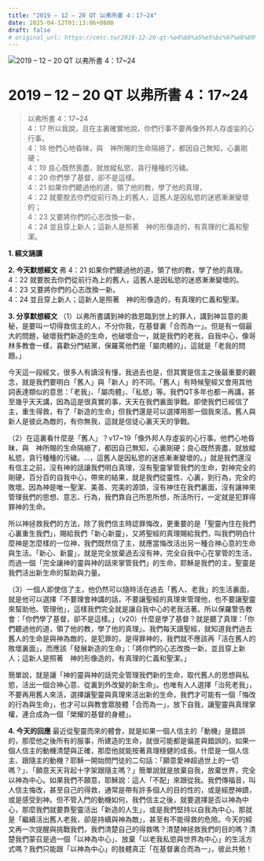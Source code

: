 ```yaml
---
title: "2019 – 12 – 20 QT 以弗所書 4：17~24"
date: 2025-04-12T01:13:06+0800
draft: false
# original_url: https://cmtc.tw/2019-12-20-qt-%e4%bb%a5%e5%bc%97%e6%89%80%e6%9b%b8-4%ef%bc%9a1724
---
```


![2019 – 12 – 20 QT 以弗所書 4：17\~24](/images/qt.jpg   "2019 – 12 – 20 QT 以弗所書 4：17\~24")

# 2019 – 12 – 20 QT 以弗所書 4：17\~24

> 以弗所書 4：17\~24  
> 4：17 所以我說，且在主裏確實地說，你們行事不要再像外邦人存虛妄的心行事。  
> 4：18 他們心地昏昧，與　神所賜的生命隔絕了，都因自己無知，心裏剛硬；  
> 4：19 良心既然喪盡，就放縱私慾，貪行種種的污穢。  
> 4：20 你們學了基督，卻不是這樣。  
> 4：21 如果你們聽過他的道，領了他的教，學了他的真理，  
> 4：22 就要脫去你們從前行為上的舊人，這舊人是因私慾的迷惑漸漸變壞的；  
> 4：23 又要將你們的心志改換一新，  
> 4：24 並且穿上新人；這新人是照著　神的形像造的，有真理的仁義和聖潔。

**1. 經文誦讀**

**2.  今天默想經文**
弗 4：21 如果你們聽過他的道，領了他的教，學了他的真理。  
4：22 就要脫去你們從前行為上的舊人，這舊人是因私慾的迷惑漸漸變壞的。  
4：23 又要將你們的心志改換一新。  
4：24 並且穿上新人；這新人是照著　神的形像造的，有真理的仁義和聖潔。

**3. 分享默想經文**
（1）以弗所書講到神的救恩臨到世上的罪人，講到神旨意的奧秘，是要叫一切得救信主的人，不分你我，在基督裏「合而為一」。但是有一個最大的問題，破壞我們新造的生命，也破壞合一，就是我們的老我，自我中心，像哥林多教會一樣，喜歡分門結黨，保羅罵他們是「屬肉體的」，這就是「老我的問題。」

今天這一段經文，很多人有讀沒有懂，我過去也是，但其實是信主之後最重要的觀念，就是我們要明白「舊人」與「新人」的不同。「舊人」有時候聖經又會用其他詞表達類似的意思：「老我」、「屬肉體」、「私慾」等。我們QT多年也都一再講，甚至幾乎天天講，因為這是很真實的事，天天在我們裏面爭戰。即使我們已經信了主，重生得救，有了「新造的生命」但我們還是可以選擇用那一個我來活。舊人與新人是彼此為敵的，有你無我，這就是信徒心裏天天的爭戰。

（2）在這裏看什麼是「舊人」？v17\~19「像外邦人存虛妄的心行事。他們心地昏昧，與　神所賜的生命隔絕了，都因自己無知，心裏剛硬；良心既然喪盡，就放縱私慾，貪行種種的污穢。…，這舊人是因私慾的迷惑漸漸變壞的。」就是我們還沒有信主之前，沒有神的話讓我們明白真理，沒有聖靈掌管我們的生命，對神完全的剛硬，百分百的自我中心，帶來的結果，就是我們從靈性、心裏，到行為，完全的敗壞。因為神是唯一聖潔、美善、完美的源頭，沒有神住在我們裏面，沒有讓神來管理我們的思想、意志、行為，我們靠自己所思所想，所活所行，一定就是犯罪得罪神的生命。

所以神拯救我們的方法，除了我們信主時認罪悔改，更重要的是「聖靈內住在我們心裏重生我們」，賜給我們「新心新靈」，又將聖經的真理賜給我們，叫我們明白什麼神是怎麼樣的一位神，我們既然信了主，就應當悔改活出另一種合神心意的生命與生活。「新心、新靈」，就是完全放棄過去沒有神，完全自我中心在掌管的生活，而過一個「完全讓神的靈與神的話來掌管我們」的生命，耶穌是我們的主，聖靈是我們活出新生命的幫助與力量。

（3）一個人即使信了主，他仍然可以隨時活在過去「舊人、老我」的生活裏面，就是他可以選擇「不要理會神講的話，不要讓聖經的真理來管理他，也不要讓聖靈來幫助他、管理他」，這樣我們完全就是讓自我中心的老我活著。所以保羅警告教會：「你們學了基督，卻不是這樣。」（v20）什麼是學了基督？就是聽了真理：「你們聽過他的道，領了他的教，學了他的真理」。我們每天讀聖經，就知道我們過去舊人的生命是與神為敵的，是犯罪的，是得罪神的，我們就不應該再「活在舊人的敗壞裏面」，而應該「發展新造的生命」：「將你們的心志改換一新，並且穿上新人；這新人是照著　神的形像造的，有真理的仁義和聖潔。」

簡單說，就是讓「神的靈與神的話完全管理我們新的生命，取代舊人的思想與私慾，活出一個合神心意、從裏到外改變的新生命」。也唯有人人選擇「治死老我」，不要再用舊人來活，選擇讓聖靈與真理來活出新的生命，我們才可能有一個「悔改的行為與生命」，也才可以與教會眾肢體「合而為一」，放下自我，讓聖靈與真理掌權，連合成為一個「榮耀的基督的身體」。

**4. 今天的回應**
最近從聖靈而來的體會，就是如果一個人信主的「動機」是錯誤的，那麼他之後所有的服事，所建造的生命，就很可能都是偏差與錯誤的。如果一個人信主的動機清楚與正確，那麼他就能按著真理穩健的成長。什麼是一個人信主、跟隨主的動機？耶穌一開始問門徒的二句話：「願意愛神超過世上的一切嗎？」、「願意天天背起十字架跟隨主嗎？」簡單說就是放棄自我，放棄世界，完全以神為中心。如果我們不願意，耶穌說：這人「不配」來跟從我。我們傳福音，叫人信主悔改，甚至自己的得救，通常是帶有許多個人的目的性的，或是經歷神蹟，或是感受到神。但不管入門的動機如何，我們信主之後，就要選擇是否以神為中心，那麼我們就要靠聖靈活出「新造的人生」，或是我們堅持以自我為中心，那就是「繼續活出舊人老我，卻是持續與神為敵」，甚至有不能得救的危險。今天的經文再一次提醒與挑戰我們，我們清楚自己的得救嗎？清楚神拯救我們的目的嗎？清楚我們蒙召是過一個「以神為中心」、放棄「以老我私慾與世界為中心」的生活方式嗎？我們只能跟「以神為中心」的肢體真正「在基督裏合而為一」，彼此共勉！
